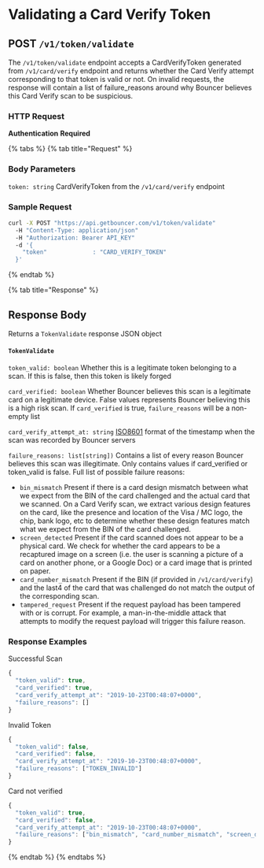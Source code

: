# Validating a Card Verify Token

## **POST `/v1/token/validate`**

The `/v1/token/validate` endpoint accepts a CardVerifyToken generated from `/v1/card/verify` endpoint and returns whether the Card Verify attempt corresponding to that token is valid or not. On invalid requests, the response will contain a list of failure\_reasons around why Bouncer believes this Card Verify scan to be suspicious.

### HTTP Request

**Authentication** **Required**

{% tabs %}
{% tab title="Request" %}
### **Body Parameters**

`token: string` CardVerifyToken from the `/v1/card/verify` endpoint

### **Sample Request**

```bash
curl -X POST "https://api.getbouncer.com/v1/token/validate"
  -H "Content-Type: application/json"
  -H "Authorization: Bearer API_KEY"
  -d '{
    "token"             : "CARD_VERIFY_TOKEN"
  }'

```
{% endtab %}

{% tab title="Response" %}
## **Response Body**

Returns a `TokenValidate` response JSON object

#### `TokenValidate`

`token_valid: boolean` Whether this is a legitimate token belonging to a scan. If this is false, then this token is likely forged

`card_verified: boolean` Whether Bouncer believes this scan is a legitimate card on a legitimate device. False values represents Bouncer believing this is a high risk scan. If `card_verified` is true, `failure_reasons` will be a non-empty list

`card_verify_attempt_at: string` [ISO8601](https://www.w3.org/TR/NOTE-datetime) format of the timestamp when the scan was recorded by Bouncer servers

`failure_reasons: list[string])` Contains a list of every reason Bouncer believes this scan was illegitimate. Only contains values if card\_verified or token\_valid is false. Full list of possible failure reasons:

* `bin_mismatch` Present if there is a card design mismatch between what we expect from the BIN of the card challenged and the actual card that we scanned. On a Card Verify scan, we extract various design features on the card, like the presence and location of the Visa / MC logo, the chip, bank logo, etc to determine whether these design features match what we expect from the BIN of the card challenged.
* `screen_detected` Present if the card scanned does not appear to be a physical card. We check for whether the card appears to be a recaptured image on a screen \(i.e. the user is scanning a picture of a card on another phone, or a Google Doc\) or a card image that is printed on paper. 
* `card_number_mismatch` Present if the BIN \(if provided in `/v1/card/verify`\) and the last4 of the card that was challenged do not match the output of the corresponding scan.
* `tampered_request` Present if the request payload has been tampered with or is corrupt. For example, a man-in-the-middle attack that attempts to modify the request payload will trigger this failure reason.

### Response Examples

Successful Scan

```javascript
{
  "token_valid": true,
  "card_verified": true,
  "card_verify_attempt_at": "2019-10-23T00:48:07+0000",
  "failure_reasons": []
}

```

Invalid Token

```javascript
{
  "token_valid": false,
  "card_verified": false,
  "card_verify_attempt_at": "2019-10-23T00:48:07+0000",
  "failure_reasons": ["TOKEN_INVALID"]
}
```

Card not verified

```javascript
{
  "token_valid": true,
  "card_verified": false,
  "card_verify_attempt_at": "2019-10-23T00:48:07+0000",
  "failure_reasons": ["bin_mismatch", "card_number_mismatch", "screen_detected", "tampered_request"]
}
```
{% endtab %}
{% endtabs %}



